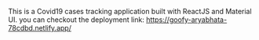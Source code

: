This is a Covid19 cases tracking application built with ReactJS and Material UI.
you can checkout the deployment link: https://goofy-aryabhata-78cdbd.netlify.app/
